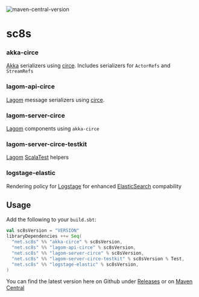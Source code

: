 ![maven-central-version](https://img.shields.io/maven-central/v/net.sc8s/akka-circe_2.13)

# sc8s

### akka-circe
[Akka](https://akka.io) serializers using [circe](https://github.com/circe/circe). Includes serializers for `ActorRefs` and `StreamRefs`

### lagom-api-circe
[Lagom](https://www.lagomframework.com/) message serializers using [circe](https://github.com/circe/circe).

### lagom-server-circe
[Lagom](https://www.lagomframework.com/) components using `akka-circe`

### lagom-server-circe-testkit
[Lagom](https://www.lagomframework.com/) [ScalaTest](https://www.scalatest.org/) helpers 

### logstage-elastic
Rendering policy for [Logstage](https://izumi.7mind.io/logstage/) for enhanced [ElasticSearch](https://elastic.co/) compability

## Usage

Add the following to your `build.sbt`:

```sbt
val sc8sVersion = "VERSION"
libraryDependencies ++= Seq(
  "net.sc8s" %% "akka-circe" % sc8sVersion,
  "net.sc8s" %% "lagom-api-circe" % sc8sVersion,
  "net.sc8s" %% "lagom-server-circe" % sc8sVersion,
  "net.sc8s" %% "lagom-server-circe-testkit" % sc8sVersion % Test,
  "net.sc8s" %% "logstage-elastic" % sc8sVersion,
)
```

You can find the latest version here on Github under [Releases](https://github.com/an-tex/sc8s/releases) or on [Maven Central](https://search.maven.org/search?q=g:net.sc8s)